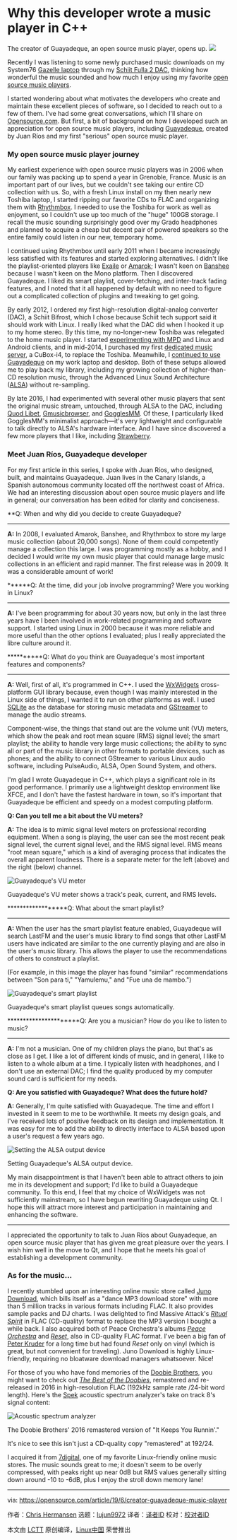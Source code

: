 [#]: collector: (lujun9972)
[#]: translator: ( )
[#]: reviewer: ( )
[#]: publisher: ( )
[#]: url: ( )
[#]: subject: (Why this developer wrote a music player in C++)
[#]: via: (https://opensource.com/article/19/6/creator-guayadeque-music-player)
[#]: author: (Chris Hermansen https://opensource.com/users/clhermansen)

Why this developer wrote a music player in C++
======
The creator of Guayadeque, an open source music player, opens up.
![][1]

Recently I was listening to some newly purchased music downloads on my System76 [Gazelle laptop][2] through my [Schiit Fulla 2 DAC][3], thinking how wonderful the music sounded and how much I enjoy using my favorite [open source music players][4].

I started wondering about what motivates the developers who create and maintain these excellent pieces of software, so I decided to reach out to a few of them. I've had some great conversations, which I'll share on [Opensource.com][5]. But first, a bit of background on how I developed such an appreciation for open source music players, including [Guayadeque][6], created by Juan Ríos and my first "serious" open source music player.

### My open source music player journey

My earliest experience with open source music players was in 2006 when our family was packing up to spend a year in Grenoble, France. Music is an important part of our lives, but we couldn't see taking our entire CD collection with us. So, with a fresh Linux install on my then nearly new Toshiba laptop, I started ripping our favorite CDs to FLAC and organizing them with [Rhythmbox][7]. I needed to use the Toshiba for work as well as enjoyment, so I couldn't use up too much of the "huge" 100GB storage. I recall the music sounding surprisingly good over my Grado headphones and planned to acquire a cheap but decent pair of powered speakers so the entire family could listen in our new, temporary home.

I continued using Rhythmbox until early 2011 when I became increasingly less satisfied with its features and started exploring alternatives. I didn't like the playlist-oriented players like [Exaile][8] or [Amarok][9]; I wasn't keen on [Banshee][10] because I wasn't keen on the Mono platform. Then I discovered Guayadeque. I liked its smart playlist, cover-fetching, and inter-track fading features, and I noted that it all happened by default with no need to figure out a complicated collection of plugins and tweaking to get going.

By early 2012, I ordered my first high-resolution digital-analog converter (DAC), a Schiit Bifrost, which I chose because Schiit tech support said it should work with Linux. I really liked what the DAC did when I hooked it up to my home stereo. By this time, my no-longer-new Toshiba was relegated to the home music player. I started [experimenting with MPD][11] and Linux and Android clients, and in mid-2014, I purchased my first [dedicated music server][12], a CuBox-i4, to replace the Toshiba. Meanwhile, I [continued to use Guayadeque][13] on my work laptop and desktop. Both of these setups allowed me to play back my library, including my growing collection of higher-than-CD resolution music, through the Advanced Linux Sound Architecture ([ALSA][14]) without re-sampling.

By late 2016, I had experimented with several other music players that sent the original music stream, untouched, through ALSA to the DAC, including [Quod Libet][15], [Gmusicbrowser][16], and [GogglesMM][17]. Of these, I particularly liked GogglesMM's minimalist approach—it's very lightweight and configurable to talk directly to ALSA's hardware interface. And I have since discovered a few more players that I like, including [Strawberry][18].

### Meet Juan Ríos, Guayadeque developer

For my first article in this series, I spoke with Juan Ríos, who designed, built, and maintains Guayadeque. Juan lives in the Canary Islands, a Spanish autonomous community located off the northwest coast of Africa. We had an interesting discussion about open source music players and life in general; our conversation has been edited for clarity and conciseness.

**Q: When and why did you decide to create Guayadeque?

* * *

**A:** In 2008, I evaluated Amarok, Banshee, and Rhythmbox to store my large music collection (about 20,000 songs). None of them could competently manage a collection this large. I was programming mostly as a hobby, and I decided I would write my own music player that could manage large music collections in an efficient and rapid manner. The first release was in 2009. It was a considerable amount of work!

******Q: At the time, did your job involve programming? Were you working in Linux?

* * *

**********A:********** I've been programming for about 30 years now, but only in the last three years have I been involved in work-related programming and software support. I started using Linux in 2000 because it was more reliable and more useful than the other options I evaluated; plus I really appreciated the libre culture around it.

**********Q: What do you think are Guayadeque's most important features and components?

* * *

**************A:************** Well, first of all, it's programmed in C++. I used the [WxWidgets][19] cross-platform GUI library because, even though I was mainly interested in the Linux side of things, I wanted it to run on other platforms as well. I used [SQLite][20] as the database for storing music metadata and [GStreamer][21] to manage the audio streams.

Component-wise, the things that stand out are the volume unit (VU) meters, which show the peak and root mean square (RMS) signal level; the smart playlist; the ability to handle very large music collections; the ability to sync all or part of the music library in other formats to portable devices, such as phones; and the ability to connect GStreamer to various Linux audio software, including PulseAudio, ALSA, Open Sound System, and others.

I'm glad I wrote Guayadeque in C++, which plays a significant role in its good performance. I primarily use a lightweight desktop environment like XFCE, and I don't have the fastest hardware in town, so it's important that Guayadeque be efficient and speedy on a modest computing platform.

**************Q: Can you tell me a bit about the VU meters?**************

******************A:****************** The idea is to mimic signal level meters on professional recording equipment. When a song is playing, the user can see the most recent peak signal level, the current signal level, and the RMS signal level. RMS means "root mean square," which is a kind of averaging process that indicates the overall apparent loudness. There is a separate meter for the left (above) and the right (below) channel.

![Guayadeque's VU meter][22]

Guayadeque's VU meter shows a track's peak, current, and RMS levels.

******************Q: What about the smart playlist?

* * *

**********************A:********************** When the user has the smart playlist feature enabled, Guayadeque will search LastFM and the user's music library to find songs that other LastFM users have indicated are similar to the one currently playing and are also in the user's music library. This allows the player to use the recommendations of others to construct a playlist.

(For example, in this image the player has found "similar" recommendations between "Son para ti," "Yamulemu," and "Fue una de mambo.")

![Guayadeque's smart playlist][23]

Guayadeque's smart playlist queues songs automatically.

**********************Q: Are you a musician? How do you like to listen to music?

* * *

**************************A:************************** I'm not a musician. One of my children plays the piano, but that's as close as I get. I like a lot of different kinds of music, and in general, I like to listen to a whole album at a time. I typically listen with headphones, and I don't use an external DAC; I find the quality produced by my computer sound card is sufficient for my needs.

**************************Q: Are you satisfied with Guayadeque? What does the future hold?**************************

******************************A:****************************** Generally, I'm quite satisfied with Guayadeque. The time and effort I invested in it seem to me to be worthwhile. It meets my design goals, and I've received lots of positive feedback on its design and implementation. It was easy for me to add the ability to directly interface to ALSA based upon a user's request a few years ago.

![Setting the ALSA output device][24]

Setting Guayadeque's ALSA output device.

My main disappointment is that I haven't been able to attract others to join me in its development and support; I'd like to build a Guayadeque community. To this end, I feel that my choice of WxWidgets was not sufficiently mainstream, so I have begun rewriting Guayadeque using Qt. I hope this will attract more interest and participation in maintaining and enhancing the software.

* * *

I appreciated the opportunity to talk to Juan Ríos about Guayadeque, an open source music player that has given me great pleasure over the years. I wish him well in the move to Qt, and I hope that he meets his goal of establishing a development community.

### As for the music…

I recently stumbled upon an interesting online music store called [Juno Download][25], which bills itself as a "dance MP3 download store" with more than 5 million tracks in various formats including FLAC. It also provides sample packs and DJ charts. I was delighted to find Massive Attack's [_Ritual Spirit_][26] in FLAC (CD-quality) format to replace the MP3 version I bought a while back. I also acquired both of Peace Orchestra's albums [_Peace Orchestra_][27] and [_Reset_][28], also in CD-quality FLAC format. I've been a big fan of [Peter Kruder][29] for a long time but had found _Reset_ only on vinyl (which is great, but not convenient for traveling). Juno Download is highly Linux-friendly, requiring no bloatware download managers whatsoever. Nice!

For those of you who have fond memories of the [Doobie Brothers][30], you might want to check out [_The Best of the Doobies_][31], remastered and re-released in 2016 in high-resolution FLAC (192kHz sample rate /24-bit word length). Here's the [Spek][32] acoustic spectrum analyzer's take on track 8's signal content:

![Acoustic spectrum analyzer][33]

The Doobie Brothers' 2016 remastered version of "It Keeps You Runnin'."

It's nice to see this isn't just a CD-quality copy "remastered" at 192/24.

I acquired it from [7digital][34], one of my favorite Linux-friendly online music stores. The music sounds great to me; it doesn't seem to be overly compressed, with peaks right up near 0dB but RMS values generally sitting down around -10 to -6dB, plus I enjoy the stroll down memory lane!

--------------------------------------------------------------------------------

via: https://opensource.com/article/19/6/creator-guayadeque-music-player

作者：[Chris Hermansen][a]
选题：[lujun9972][b]
译者：[译者ID](https://github.com/译者ID)
校对：[校对者ID](https://github.com/校对者ID)

本文由 [LCTT](https://github.com/LCTT/TranslateProject) 原创编译，[Linux中国](https://linux.cn/) 荣誉推出

[a]: https://opensource.com/users/clhermansen
[b]: https://github.com/lujun9972
[1]: https://opensource.com/sites/default/files/styles/image-full-size/public/lead-images/CreativeCommons_music_520x292_1112JS.png?itok=R2HYcCqu
[2]: https://system76.com/guides/gaze13
[3]: https://opensource.com/article/17/4/fun-new-gadget
[4]: https://opensource.com/article/19/2/audio-players-linux
[5]: http://Opensource.com
[6]: https://www.guayadeque.org/
[7]: https://wiki.gnome.org/Apps/Rhythmbox
[8]: https://www.exaile.org/
[9]: https://amarok.kde.org/en
[10]: http://banshee.fm/
[11]: https://opensource.com/article/17/6/armbian-cubox-i4pro
[12]: https://opensource.com/life/16/1/how-set-linux-based-music-server-home
[13]: https://opensource.com/life/16/6/what-i-like-about-guayadeque
[14]: https://www.alsa-project.org/wiki/Main_Page
[15]: https://quodlibet.readthedocs.io/en/latest/
[16]: https://gmusicbrowser.org/
[17]: https://github.com/gogglesmm/gogglesmm
[18]: https://www.strawbs.org/
[19]: https://www.wxwidgets.org/
[20]: https://www.sqlite.org/index.html
[21]: https://gstreamer.freedesktop.org/
[22]: https://opensource.com/sites/default/files/uploads/guayadeque_vu-meters.png (Guayadeque's VU meter)
[23]: https://opensource.com/sites/default/files/uploads/guayadeque_smart-playlist_feature.png (Guayadeque's smart playlist)
[24]: https://opensource.com/sites/default/files/uploads/guayadeque_smart-playlist_0.png (Setting the ALSA output device)
[25]: https://www.junodownload.com/
[26]: https://en.wikipedia.org/wiki/Ritual_Spirit
[27]: https://en.wikipedia.org/wiki/Peace_Orchestra_(album)
[28]: https://en.wikipedia.org/wiki/Peace_Orchestra:_Reset
[29]: https://en.wikipedia.org/wiki/Peter_Kruder
[30]: https://en.wikipedia.org/wiki/The_Doobie_Brothers
[31]: https://en.wikipedia.org/wiki/Best_of_The_Doobies
[32]: http://spek.cc/
[33]: https://opensource.com/sites/default/files/uploads/doobiebrothers.png (Acoustic spectrum analyzer)
[34]: https://ca.7digital.com/artist/the-doobie-brothers/release/the-best-of-the-doobies-5352866?f=12%2C16%2C17

